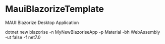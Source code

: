 # MauiBlazorizeTemplate
MAUI Blazorize Desktop Application


dotnet new blazorise -n MyNewBlazoriseApp -p Material -bh WebAssembly -ut false -f net7.0
